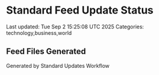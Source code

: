 # Standard Feed Update Status
Last updated: Tue Sep  2 15:25:08 UTC 2025
Categories: technology,business,world

## Feed Files Generated

Generated by Standard Updates Workflow
